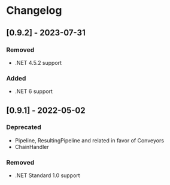 # Changelog

## [0.9.2] - 2023-07-31

### Removed

- .NET 4.5.2 support

### Added

- .NET 6 support

## [0.9.1] - 2022-05-02

### Deprecated

- Pipeline, ResultingPipeline and related in favor of Conveyors
- ChainHandler

### Removed

- .NET Standard 1.0 support
